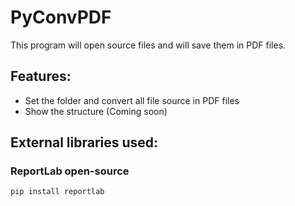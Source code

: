 # PyConvPDF
This program will open source files and will save them in PDF files.
## Features:
* Set the folder and convert all file source in PDF files
* Show the structure (Coming soon)
## External libraries used:
### ReportLab open-source
```
pip install reportlab
```
